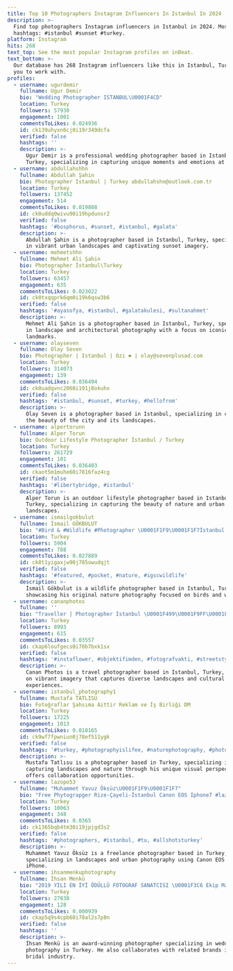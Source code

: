 ```yaml
---
title: Top 10 Photographers Instagram Influencers In Istanbul In 2024
description: >-
  Find top photographers Instagram influencers in Istanbul in 2024. Most popular
  hashtags: #istanbul #sunset #turkey.
platform: Instagram
hits: 268
text_top: See the most popular Instagram profiles on inBeat.
text_bottom: >-
  Our database has 268 Instagram influencers like this in Istanbul, Turkey for
  you to work with.
profiles:
  - username: ugurdemir
    fullname: Ugur Demir
    bio: "Wedding Photographer ISTANBUL\U0001F4CD"
    location: Turkey
    followers: 57930
    engagement: 1001
    commentsToLikes: 0.024936
    id: ck139uhyxn6cj0i19r349dcfa
    verified: false
    hashtags: ''
    description: >-
      Ugur Demir is a professional wedding photographer based in Istanbul,
      Turkey, specializing in capturing unique moments and emotions at weddings.
  - username: abdullahshhn
    fullname: Abdullah Şahin
    bio: Photographer Istanbul | Turkey abdullahshn@outlook.com.tr
    location: Turkey
    followers: 137452
    engagement: 514
    commentsToLikes: 0.019808
    id: ck0uddq0wivu90i19hpdunsr2
    verified: false
    hashtags: '#bosphorus, #sunset, #istanbul, #galata'
    description: >-
      Abdullah Şahin is a photographer based in Istanbul, Turkey, specializing
      in vibrant urban landscapes and captivating sunset imagery.
  - username: mehmetshhn
    fullname: Mehmet Ali Şahin
    bio: Photographer İstanbul\Turkey
    location: Turkey
    followers: 63457
    engagement: 635
    commentsToLikes: 0.023022
    id: ck0txqqprk6qm0i19k6qsw3b6
    verified: false
    hashtags: '#ayasofya, #istanbul, #galatakulesi, #sultanahmet'
    description: >-
      Mehmet Ali Şahin is a photographer based in Istanbul, Turkey, specializing
      in landscape and architectural photography with a focus on iconic city
      landmarks.
  - username: olayseven
    fullname: Olay Seven
    bio: Photographer | Istanbul | Ozi ❤️ | olay@sevenplusad.com
    location: Turkey
    followers: 314073
    engagement: 139
    commentsToLikes: 0.036494
    id: ck0uadqvnc2060i191j8okuhx
    verified: false
    hashtags: '#istanbul, #sunset, #turkey, #hellofrom'
    description: >-
      Olay Seven is a photographer based in Istanbul, specializing in capturing
      the beauty of the city and its landscapes.
  - username: alpertorunn
    fullname: Alper Torun
    bio: Outdoor Lifestyle Photographer İstanbul / Turkey
    location: Turkey
    followers: 261729
    engagement: 101
    commentsToLikes: 0.036403
    id: ckaot5m1muhe60i7816faz4cg
    verified: false
    hashtags: '#libertybridge, #istanbul'
    description: >-
      Alper Torun is an outdoor lifestyle photographer based in Istanbul,
      Turkey, specializing in capturing the beauty of nature and urban
      landscapes.
  - username: ismailgokbulut
    fullname: İsmail GÖKBULUT
    bio: "#Bird & #Wildlife #Photographer \U0001F1F9\U0001F1F7İstanbul All photos taken by me in the wild Tüm fotoğraflar kendi çekimimdir"
    location: Turkey
    followers: 5904
    engagement: 788
    commentsToLikes: 0.027889
    id: ck8t1yigaxjw90j785owudqjt
    verified: false
    hashtags: '#featured, #pocket, #nature, #igscwildlife'
    description: >-
      İsmail Gökbulut is a wildlife photographer based in Istanbul, Turkey,
      showcasing his original nature photography focused on birds and wildlife.
  - username: cananphotos
    fullname: ''
    bio: "Traveller | Photographer İstanbul \U0001F499\U0001F9FF\U0001F499 Turkey"
    location: Turkey
    followers: 8993
    engagement: 615
    commentsToLikes: 0.03557
    id: ckap6loufgecs0i78b7bxk1sx
    verified: false
    hashtags: '#instaflower, #objektifimden, #fotografvakti, #streetstyle'
    description: >-
      Canan Photos is a travel photographer based in Istanbul, Turkey, focusing
      on vibrant imagery that captures diverse landscapes and cultural
      experiences.
  - username: istanbul_photography1
    fullname: Mustafa TATLISU
    bio: Fotoğraflar Şahsıma Aittir Reklam ve İş Birliği DM
    location: Turkey
    followers: 17225
    engagement: 1013
    commentsToLikes: 0.018165
    id: ck9wf7fpwniun0j78ef511ygk
    verified: false
    hashtags: '#turkey, #photographyislifee, #naturephotography, #photographylovers'
    description: >-
      Mustafa Tatlısu is a photographer based in Turkey, specializing in
      capturing landscapes and nature through his unique visual perspective. He
      offers collaboration opportunities.
  - username: lazopo53
    fullname: "Muhammet Yavuz Öksüz\U0001F1F9\U0001F1F7"
    bio: "Free Phytograpger Rize-Çayeli-İstanbul Canon EOS Iphone7 #lazopo53 \U0001F1F9\U0001F1F7\U0001F1F9\U0001F1F7\U0001F1F9\U0001F1F7"
    location: Turkey
    followers: 10063
    engagement: 348
    commentsToLikes: 0.0365
    id: ck1365bqb4tm30i19jpjgd3s2
    verified: false
    hashtags: '#photographers, #istanbul, #tu, #allshotsturkey'
    description: >-
      Muhammet Yavuz Öksüz is a freelance photographer based in Turkey,
      specializing in landscapes and urban photography using Canon EOS and
      iPhone.
  - username: ihsanmenkuphotography
    fullname: İhsan Menkü
    bio: "2019 YILI EN İYİ ÖDÜLLÜ FOTOGRAF SANATCISI \U0001F3C6 Ekip Markamiz: @dugunhatiram Gelinlik markamız: @glamourgelinlik Kuaför: @umitkusur Whatsapp \U0001F447"
    location: Turkey
    followers: 27838
    engagement: 128
    commentsToLikes: 0.000939
    id: ckap5q9s4cpb60i78al2s7p8n
    verified: false
    hashtags: ''
    description: >-
      İhsan Menkü is an award-winning photographer specializing in wedding
      photography in Turkey. He also collaborates with related brands in the
      bridal industry.
---
```



